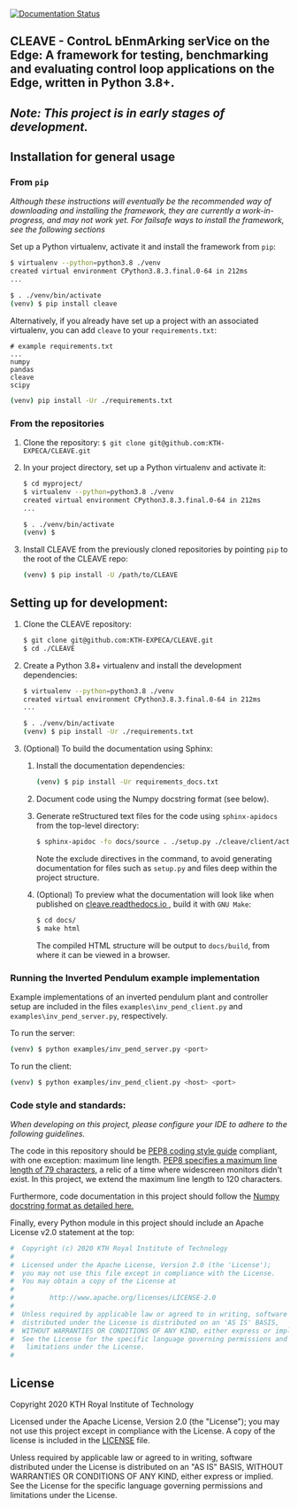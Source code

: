 [![Documentation Status](https://readthedocs.org/projects/cleave/badge/?version=latest)](https://cleave.readthedocs.io/en/latest/?badge=latest)

CLEAVE - ControL bEnmArking serVice on the Edge: A framework for testing, benchmarking and evaluating control loop applications on the Edge, written in Python 3.8+.
---
*Note: This project is in early stages of development.*
---

## Installation for general usage
### From `pip`

*Although these instructions will eventually be the recommended way of downloading and installing the framework, they are currently a work-in-progress, and may not work yet. For failsafe ways to install the framework, see the following sections*

Set up a Python virtualenv, activate it and install the framework from `pip`:

```bash
$ virtualenv --python=python3.8 ./venv
created virtual environment CPython3.8.3.final.0-64 in 212ms
...

$ . ./venv/bin/activate
(venv) $ pip install cleave
```

Alternatively, if you already have set up a project with an associated virtualenv, you can add `cleave` to your `requirements.txt`:

```text
# example requirements.txt
...
numpy
pandas
cleave
scipy
```

```bash
(venv) pip install -Ur ./requirements.txt
```

### From the repositories

1. Clone the repository: `$ git clone git@github.com:KTH-EXPECA/CLEAVE.git`

2. In your project directory, set up a Python virtualenv and activate it:

    ```bash
    $ cd myproject/
    $ virtualenv --python=python3.8 ./venv
    created virtual environment CPython3.8.3.final.0-64 in 212ms
    ...
    
    $ . ./venv/bin/activate
   (venv) $
    ```

3. Install CLEAVE from the previously cloned repositories by pointing `pip` to the root of the CLEAVE repo:

    ```bash
    (venv) $ pip install -U /path/to/CLEAVE
    ```
    

## Setting up for development:

1. Clone the CLEAVE repository:
   ```bash
   $ git clone git@github.com:KTH-EXPECA/CLEAVE.git
   $ cd ./CLEAVE
   ```

2.  Create a Python 3.8+ virtualenv and install the development dependencies:
    
    ```bash
    $ virtualenv --python=python3.8 ./venv
    created virtual environment CPython3.8.3.final.0-64 in 212ms
    ...
    
    $ . ./venv/bin/activate
    (venv) $ pip install -Ur ./requirements.txt
    ```

3. (Optional) To build the documentation using Sphinx:

    1. Install the documentation dependencies:
    
        ```bash
        (venv) $ pip install -Ur requirements_docs.txt
        ```
    
    2. Document code using the Numpy docstring format (see below).
    
    3. Generate reStructured text files for the code using `sphinx-apidocs` from the top-level directory:
    
        ```bash
        $ sphinx-apidoc -fo docs/source . ./setup.py ./cleave/client/actuator.py ./cleave/client/sensor.py ./cleave/client/plant.py ./cleave/network/handler.py ./tests ./examples
        ```
       
       Note the exclude directives in the command, to avoid generating documentation for files such as `setup.py` and files deep within the project structure. 
    4. (Optional) To preview what the documentation will look like when published on [cleave.readthedocs.io
    ](https://cleave.readthedocs.io), build it with `GNU Make`:
    
        ```bash
        $ cd docs/
        $ make html
        ```
       
       The compiled HTML structure will be output to `docs/build`, from where it can be viewed in a browser.
       
### Running the Inverted Pendulum example implementation

Example implementations of an inverted pendulum plant and controller setup are included in the files `examples\inv_pend_client.py` and `examples\inv_pend_server.py`, respectively.

To run the server:
```bash
(venv) $ python examples/inv_pend_server.py <port>
```

To run the client:
```bash
(venv) $ python examples/inv_pend_client.py <host> <port>
```

### Code style and standards:

*When developing on this project, please configure your IDE to adhere to the following guidelines.*

The code in this repository should be [PEP8 coding style guide](https://pep8.org/) compliant, with one exception: maximum line length. 
[PEP8 specifies a maximum line length of 79 characters](https://pep8.org/#maximum-line-length), a relic of a time where widescreen monitors didn't exist. In this project, we extend the maximum line length to 120 characters.

Furthermore, code documentation in this project should follow the [Numpy docstring format as detailed here.](https://numpydoc.readthedocs.io/en/latest/format.html#docstring-standard)

Finally, every Python module in this project should include an Apache License v2.0 statement at the top:

```python
#  Copyright (c) 2020 KTH Royal Institute of Technology
#
#  Licensed under the Apache License, Version 2.0 (the 'License');
#  you may not use this file except in compliance with the License.
#  You may obtain a copy of the License at
#
#         http://www.apache.org/licenses/LICENSE-2.0
#
#  Unless required by applicable law or agreed to in writing, software
#  distributed under the License is distributed on an 'AS IS' BASIS,
#  WITHOUT WARRANTIES OR CONDITIONS OF ANY KIND, either express or implied.
#  See the License for the specific language governing permissions and
#   limitations under the License.
# 
```

## License

Copyright 2020 KTH Royal Institute of Technology

Licensed under the Apache License, Version 2.0 (the "License"); you may not use this project except in compliance with the License. A copy of the license is included in the [LICENSE](LICENSE) file.

Unless required by applicable law or agreed to in writing, software distributed under the License is distributed on an "AS IS" BASIS, WITHOUT WARRANTIES OR CONDITIONS OF ANY KIND, either express or implied. See the License for the specific language governing permissions and limitations under the License.
